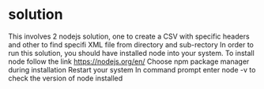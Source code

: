 # solution
This involves 2 nodejs solution, one to create a CSV with specific headers and other to find specifi XML file from directory and sub-rectory
In order to run this solution, you should have installed node into your system.
To install node follow the link https://nodejs.org/en/
Choose npm package manager during installation
Restart your system
In command prompt enter node -v to check the version of node installed
